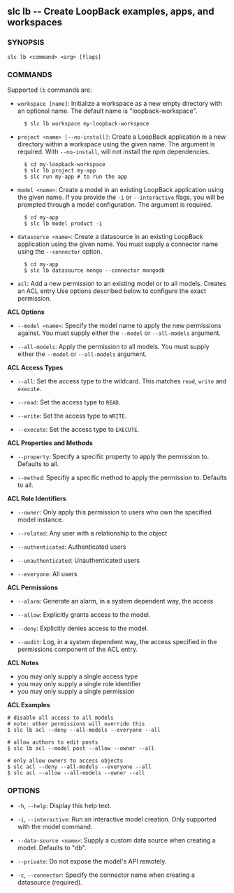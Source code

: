 ## slc lb -- Create LoopBack examples, apps, and workspaces

### SYNOPSIS

    slc lb <command> <arg> [flags]

### COMMANDS

Supported `lb` commands are:

* `workspace [name]`:
  Initialize a workspace as a new empty directory with an optional name.  The
  default name is "loopback-workspace".

        $ slc lb workspace my-loopback-workspace

* `project <name> [--no-install]`:
  Create a LoopBack application in a new directory within a workspace
  using the given name. The <name> argument is required. With `--no-install`,
  will not install the npm dependencies.

        $ cd my-loopback-workspace
        $ slc lb project my-app
        $ slc run my-app # to run the app

* `model <name>`:
  Create a model in an existing LoopBack application using the given name.
  If you provide the `-i` or `--interactive` flags, you will be prompted
  through a model configuration. The <name> argument is required.

        $ cd my-app
        $ slc lb model product -i

* `datasource <name>`:
  Create a datasource in an existing LoopBack application using the given name.
  You must supply a connector name using the `--connector` option.

        $ cd my-app
        $ slc lb datasource mongo --connector mongodb

* `acl`:
Add a new permission to an existing model or to all models. Creates an ACL entry
Use options described below to configure the exact permission.

**ACL Options**

 * `--model <name>`:
   Specify the model name to apply the new permissions against.
   You must supply either the `--model` or `--all-models` argument.

 * `--all-models`:
   Apply the permission to all models. You must supply either the `--model` or
   `--all-models` argument.

**ACL Access Types**

 * `--all`:
   Set the access type to the wildcard. This matches `read`, `write` and
   `execute`.

 * `--read`:
   Set the access type to `READ`.

 * `--write`:
   Set the access type to `WRITE`.

 * `--execute`:
   Set the access type to `EXECUTE`.

**ACL Properties and Methods**

 * `--property`:
    Specify a specific property to apply the permission to. Defaults to all.

 * `--method`:
    Specifiy a specific method to apply the permission to. Defaults to all.
 
 **ACL Role Identifiers**

 * `--owner`:
    Only apply this permission to users who own the specified model instance.
  
 * `--related`:
    Any user with a relationship to the object

 * `--authenticated`:
    Authenticated users

 * `--unauthenticated`:
    Unauthenticated users

 * `--everyone`:
    All users

 **ACL Permissions**

 * `--alarm`:
    Generate an alarm, in a system dependent way, the access

 * `--allow`:
    Explicitly grants access to the model.

 * `--deny`:
    Explicitly denies access to the model. 

 * `--audit`:
    Log, in a system dependent way, the access specified in the permissions
    component of the ACL entry.

**ACL Notes**

 * you may only supply a single access type
 * you may only supply a single role identifier
 * you may only supply a single permission

**ACL Examples**

    # disable all access to all models
    # note: other permissions will override this
    $ slc lb acl --deny --all-models --everyone --all

    # allow authors to edit posts
    $ slc lb acl --model post --allow --owner --all

    # only allow owners to access objects
    $ slc acl --deny --all-models --everyone --all
    $ slc acl --allow --all-models --owner --all

### OPTIONS

* `-h`, `--help`:
  Display this help text.

* `-i`, `--interactive`:
  Run an interactive model creation. Only supported with the model command.

* `--data-source <name>`:
  Supply a custom data source when creating a model. Defaults to "db".

* `--private`:
  Do not expose the model's API remotely. 

* `-c`, `--connector`:
  Specify the connector name when creating a datasource (required).
